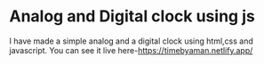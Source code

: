 # Analog and Digital clock using js

I have made a simple analog and a digital clock using html,css and javascript.
You can see it live here-https://timebyaman.netlify.app/
